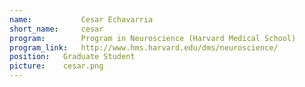 ```yaml
---
name:       	Cesar Echavarria
short_name: 	cesar
program:		Program in Neuroscience (Harvard Medical School)
program_link: 	http://www.hms.harvard.edu/dms/neuroscience/
position:   Graduate Student
picture:    cesar.png
---
```

